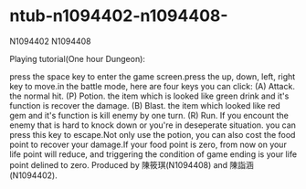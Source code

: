 # ntub-n1094402-n1094408-
N1094402 N1094408


Playing tutorial(One hour Dungeon):

press the space key to enter the game screen.press the up, down, left, right key to move.in the battle mode, here are four keys you can click:
(A) Attack. the normal hit.
(P) Potion. the item which is looked like green drink and it's function is recover the damage.
(B) Blast. the item which looked like red gem and it's function is kill enemy by one turn.
(R) Run. If you encount the enemy that is hard to knock down or you're in deseperate situation. you can press this key to escape.Not only use the potion, you can also cost the food point to recover your damage.If your food point is zero, from now on your life point will reduce, and triggering the condition of game ending is your life point delined to zero.
Produced by 陳筱琪(N1094408) and 陳詣涵(N1094402).
